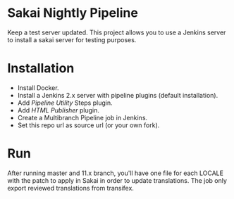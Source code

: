 # Sakai Nightly Pipeline
Keep a test server updated.
This project allows you to use a Jenkins server to install a sakai server for testing purposes.

# Installation
- Install Docker.
- Install a Jenkins 2.x server with pipeline plugins (default installation).
- Add _Pipeline Utility_ Steps plugin.
- Add _HTML Publisher_ plugin.
- Create a Multibranch Pipeline job in Jenkins.
- Set this repo url as source url (or your own fork).

# Run
After running master and 11.x branch, you'll have one file for each LOCALE with the patch to apply in Sakai in order to update translations. The job only export reviewed translations from transifex.